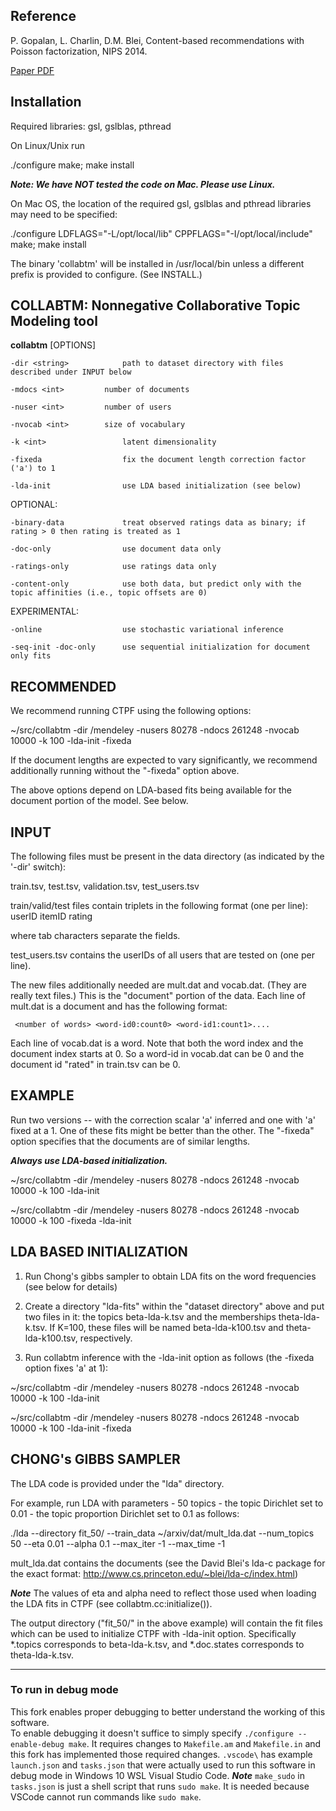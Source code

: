 Reference
---------
P. Gopalan, L. Charlin, D.M. Blei, Content-based recommendations with Poisson factorization, NIPS 2014.

[Paper PDF](https://papers.nips.cc/paper/5360-content-based-recommendations-with-poisson-factorization.pdf)


Installation
------------

Required libraries: gsl, gslblas, pthread

On Linux/Unix run

 ./configure
 make; make install

***Note: We have NOT tested the code on Mac. Please use Linux.***

On Mac OS, the location of the required gsl, gslblas and pthread
libraries may need to be specified:

 ./configure LDFLAGS="-L/opt/local/lib" CPPFLAGS="-I/opt/local/include"
 make; make install

The binary 'collabtm' will be installed in /usr/local/bin unless a
different prefix is provided to configure. (See INSTALL.)

COLLABTM: Nonnegative Collaborative Topic Modeling tool
--------------------------------------------------------

**collabtm** [OPTIONS]

    -dir <string>            path to dataset directory with files described under INPUT below
 
    -mdocs <int>	     number of documents

    -nuser <int>	     number of users

    -nvocab <int>	     size of vocabulary
    	    
    -k <int>                 latent dimensionality

    -fixeda                  fix the document length correction factor ('a') to 1
    
    -lda-init                use LDA based initialization (see below)
    
OPTIONAL:    

    -binary-data             treat observed ratings data as binary; if rating > 0 then rating is treated as 1

    -doc-only                use document data only

    -ratings-only            use ratings data only
    
    -content-only            use both data, but predict only with the topic affinities (i.e., topic offsets are 0)

EXPERIMENTAL:

    -online                  use stochastic variational inference
    
    -seq-init -doc-only	     use sequential initialization for document only fits
    
    
    
RECOMMENDED
-----------

We recommend running CTPF using the following options:

~/src/collabtm -dir <path-to>/mendeley -nusers 80278 -ndocs 261248 -nvocab 10000 -k 100 -lda-init -fixeda

If the document lengths are expected to vary significantly, we recommend additionally running without the "-fixeda" option above.

The above options depend on LDA-based fits being available for the document portion of the model. See below.

INPUT 
-----

The following files must be present in the data directory (as indicated by the
'-dir' switch): 

train.tsv, test.tsv, validation.tsv, test_users.tsv

train/valid/test files contain triplets in the following format (one per line): 
userID itemID rating

where tab characters separate the fields. 

test_users.tsv contains the userIDs of all users that are tested on (one per
line). 

The new files additionally needed are mult.dat and vocab.dat.  (They are really text files.) This is the "document" portion of the data. Each line of mult.dat is a document and has the following format:

     <number of words> <word-id0:count0> <word-id1:count1>....

Each line of vocab.dat is a word. Note that both the word index and the document index starts at 0. So a word-id in vocab.dat can be 0 and the document id "rated" in train.tsv can be 0.

EXAMPLE
-------

Run two versions -- with the correction scalar 'a' inferred and one with 'a' fixed at a 1.  One of these fits might be better than the other. The "-fixeda" option specifies that the documents are of similar lengths.

***Always use LDA-based initialization.***

~/src/collabtm -dir <path-to>/mendeley -nusers 80278 -ndocs 261248 -nvocab 10000 -k 100 -lda-init

~/src/collabtm -dir <path-to>/mendeley -nusers 80278 -ndocs 261248 -nvocab 10000 -k 100 -fixeda -lda-init


LDA BASED INITIALIZATION
------------------------

1. Run Chong's gibbs sampler to obtain LDA fits on the word frequencies
(see below for details)

2. Create a directory "lda-fits" within the "dataset directory" above and put
two files in it: the topics beta-lda-k<K>.tsv and the memberships
theta-lda-k<K>.tsv.  If K=100, these files will be named beta-lda-k100.tsv and
theta-lda-k100.tsv, respectively.

3. Run collabtm inference with the -lda-init option as follows (the -fixeda option fixes 'a' at 1):

~/src/collabtm -dir <path-to>/mendeley -nusers 80278 -ndocs 261248 -nvocab 10000 -k 100 -lda-init

~/src/collabtm -dir <path-to>/mendeley -nusers 80278 -ndocs 261248 -nvocab 10000 -k 100 -lda-init -fixeda


CHONG's GIBBS SAMPLER
---------------------

The LDA code is provided under the "lda" directory.

For example, run LDA with parameters
    - 50 topics
    - the topic Dirichlet set to 0.01
    - the topic proportion Dirichlet set to 0.1
as follows:

./lda --directory fit_50/ --train_data ~/arxiv/dat/mult_lda.dat --num_topics 50 --eta 0.01 --alpha 0.1 --max_iter -1 --max_time -1

mult_lda.dat contains the documents (see the David Blei's lda-c package for
the exact format: http://www.cs.princeton.edu/~blei/lda-c/index.html)

***Note*** The values of eta and alpha need to reflect those used when loading the LDA fits 
in CTPF (see collabtm.cc:initialize()).

The output directory ("fit_50/" in the above example) will contain the fit files which 
can be used to initialize CTPF with -lda-init option. Specifically *.topics corresponds 
to beta-lda-k<K>.tsv, and *.doc.states corresponds to theta-lda-k<K>.tsv.

---
### To run in debug mode
This fork enables proper debugging to better understand the working of this software.\
To enable debugging it doesn't suffice to simply specify `./configure --enable-debug make`. It requires changes to `Makefile.am` and `Makefile.in` and this fork has implemented those required changes.
`.vscode\` has example `launch.json` and `tasks.json` that were actually used to run this software in debug mode in Windows 10 WSL Visual Studio Code.
***Note*** `make_sudo` in `tasks.json` is just a shell script that runs `sudo make`. It is needed because VSCode cannot run commands like `sudo make`.

